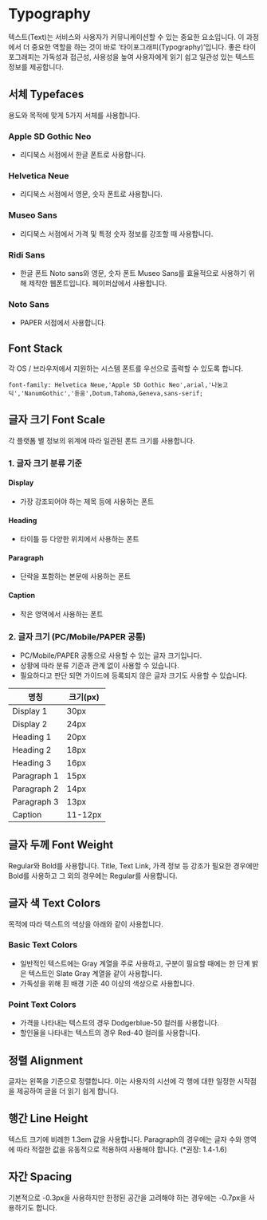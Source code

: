 # Typography

텍스트(Text)는 서비스와 사용자가 커뮤니케이션할 수 있는 중요한 요소입니다. 이 과정에서 더 중요한 역할을 하는 것이 바로 ‘타이포그래피(Typography)’입니다. 좋은 타이포그래피는 가독성과 접근성, 사용성을 높여 사용자에게 읽기 쉽고 일관성 있는 텍스트 정보를 제공합니다.

## 서체 Typefaces

용도와 목적에 맞게 5가지 서체를 사용합니다.

### **Apple SD Gothic Neo**

- 리디북스 서점에서 한글 폰트로 사용합니다.

### **Helvetica Neue** 

- 리디북스 서점에서 영문, 숫자 폰트로 사용합니다.

### **Museo Sans** 

- 리디북스 서점에서 가격 및 특정 숫자 정보를 강조할 때 사용합니다.

### **Ridi Sans** 

- 한글 폰트 Noto sans와 영문, 숫자 폰트 Museo Sans를 효율적으로 사용하기 위해 제작한 웹폰트입니다. 페이퍼샵에서 사용합니다.

### **Noto Sans**

- PAPER 서점에서 사용합니다.

## Font Stack

각 OS / 브라우저에서 지원하는 시스템 폰트를 우선으로 출력할 수 있도록 합니다.

```
font-family: Helvetica Neue,'Apple SD Gothic Neo',arial,'나눔고딕','NanumGothic','돋움',Dotum,Tahoma,Geneva,sans-serif;
```

## 글자 크기 Font Scale

각 플랫폼 별 정보의 위계에 따라 일관된 폰트 크기를 사용합니다. 

### 1. 글자 크기 분류 기준

#### Display 

- 가장 강조되어야 하는 제목 등에 사용하는 폰트

#### Heading 

- 타이틀 등 다양한 위치에서 사용하는 폰트

#### Paragraph 

- 단락을 포함하는 본문에 사용하는 폰트

#### Caption 

- 작은 영역에서 사용하는 폰트

### 2. 글자 크기 (PC/Mobile/PAPER 공통)

- PC/Mobile/PAPER 공통으로 사용할 수 있는 글자 크기입니다. 
- 상황에 따라 분류 기준과 관계 없이 사용할 수 있습니다.
- 필요하다고 판단 되면 가이드에 등록되지 않은 글자 크기도 사용할 수 있습니다.

| 명칭        | 크기(px) |
| ----------- | -------- |
| Display 1   | 30px     |
| Display 2   | 24px     |
| Heading 1   | 20px     |
| Heading 2   | 18px     |
| Heading 3   | 16px     |
| Paragraph 1 | 15px     |
| Paragraph 2 | 14px     |
| Paragraph 3 | 13px     |
| Caption     | 11-12px  |

## 글자 두께 Font Weight

Regular와 Bold를 사용합니다. 
Title, Text Link, 가격 정보 등 강조가 필요한 경우에만 Bold를 사용하고 그 외의 경우에는 Regular를 사용합니다.

## 글자 색 Text Colors

목적에 따라 텍스트의 색상을 아래와 같이 사용합니다.

### Basic Text Colors

- 일반적인 텍스트에는 Gray 계열을 주로 사용하고, 구분이 필요할 때에는 한 단계 밝은 텍스트인 Slate Gray 계열을 같이 사용합니다.
- 가독성을 위해 흰 배경 기준 40 이상의 색상으로 사용합니다. 

### Point Text Colors

- 가격을 나타내는 텍스트의 경우 Dodgerblue-50 컬러를 사용합니다.
- 할인율을 나타내는 텍스트의 경우 Red-40 컬러를 사용합니다.
  

## 정렬 Alignment

글자는 왼쪽을 기준으로 정렬합니다. 이는 사용자의 시선에 각 행에 대한 일정한 시작점을 제공하여 글을 더 읽기 쉽게 합니다.

## 행간 Line Height

텍스트 크기에 비례한 1.3em 값을 사용합니다. Paragraph의 경우에는 글자 수와 영역에 따라 적절한 값을 유동적으로 적용하여 사용해야 합니다. (*권장: 1.4-1.6)

## 자간 Spacing

기본적으로 -0.3px을 사용하지만 한정된 공간을 고려해야 하는 경우에는 -0.7px을 사용하기도 합니다.
